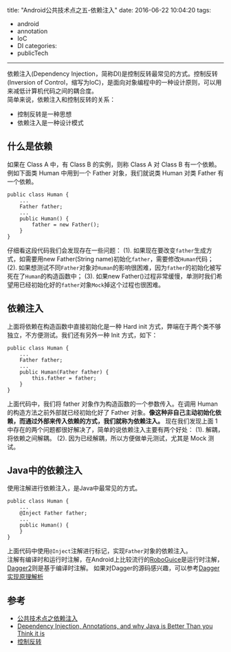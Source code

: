 title: "Android公共技术点之五-依赖注入"
date: 2016-06-22 10:04:20
tags:
- android
- annotation
- IoC
- DI
categories:
- publicTech
---
依赖注入(Dependency Injection，简称DI)是控制反转最常见的方式。控制反转(Inversion of Control，缩写为IoC)，是面向对象编程中的一种设计原则，可以用来减低计算机代码之间的耦合度。  
简单来说，依赖注入和控制反转的关系：
* 控制反转是一种思想
* 依赖注入是一种设计模式

<!--more-->
## 什么是依赖
如果在 Class A 中，有 Class B 的实例，则称 Class A 对 Class B 有一个依赖。例如下面类 Human 中用到一个 Father 对象，我们就说类 Human 对类 Father 有一个依赖。
```
public class Human {
    ...
    Father father;
    ...
    public Human() {
        father = new Father();
    }
}
```
仔细看这段代码我们会发现存在一些问题：
(1). 如果现在要改变`father`生成方式，如需要用new Father(String name)初始化`father`，需要修改`Human`代码；
(2). 如果想测试不同`Father`对象对`Human`的影响很困难，因为`father`的初始化被写死在了`Human`的构造函数中；
(3). 如果new Father()过程非常缓慢，单测时我们希望用已经初始化好的`father`对象`Mock`掉这个过程也很困难。
## 依赖注入
上面将依赖在构造函数中直接初始化是一种 Hard init 方式，弊端在于两个类不够独立，不方便测试。我们还有另外一种 Init 方式，如下：
```
public class Human {
    ...
    Father father;
    ...
    public Human(Father father) {
        this.father = father;
    }
}
```
上面代码中，我们将 father 对象作为构造函数的一个参数传入。在调用 Human 的构造方法之前外部就已经初始化好了 Father 对象。**像这种非自己主动初始化依赖，而通过外部来传入依赖的方式，我们就称为依赖注入。**
现在我们发现上面 1 中存在的两个问题都很好解决了，简单的说依赖注入主要有两个好处：
(1). 解耦，将依赖之间解耦。
(2). 因为已经解耦，所以方便做单元测试，尤其是 Mock 测试。
## Java中的依赖注入
使用注解进行依赖注入，是Java中最常见的方式。
```
public class Human {
    ...
    @Inject Father father;
    ...
    public Human() {
    }
}
```
上面代码中使用`@Inject`注解进行标记，实现`Father`对象的依赖注入。  
注解有编译时和运行时注解，在Android上比较流行的[RoboGuice](https://github.com/roboguice/roboguice)是运行时注解，[Dagger2](http://google.github.io/dagger/)则是基于编译时注解。
如果对Dagger的源码感兴趣，可以参考[Dagger 实现原理解析](http://a.codekk.com/detail/Android/%E6%89%94%E7%89%A9%E7%BA%BF/Dagger%20%E6%BA%90%E7%A0%81%E8%A7%A3%E6%9E%90)

## 参考
* [公共技术点之依赖注入](http://codekk.com/blogs/detail/54cfab086c4761e5001b253c)
* [Dependency Injection, Annotations, and why Java is Better Than you Think it is](http://www.objc.io/issue-11/dependency-injection-in-java.html)
* [控制反转](https://zh.wikipedia.org/wiki/%E6%8E%A7%E5%88%B6%E5%8F%8D%E8%BD%AC)
